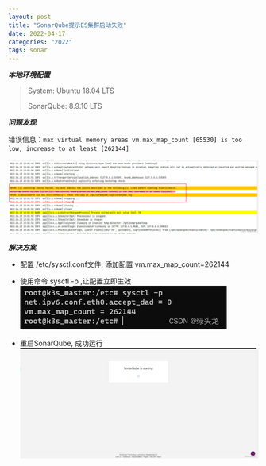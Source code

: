 ```yaml
---
layout: post
title: "SonarQube提示ES集群启动失败"
date: 2022-04-17
categories: "2022"
tags: sonar
---
```


***本地环境配置***

>System: Ubuntu 18.04 LTS
>
>SonarQube: 8.9.10 LTS

***问题发现***

错误信息：``max virtual memory areas vm.max_map_count [65530] is too low, increase to at least [262144]``

![image-20230109152001736](./assets/image-20230109152001736.png)

***解决方案***

- 配置 /etc/sysctl.conf文件, 添加配置 vm.max_map_count=262144

- 使用命令 sysctl -p ,让配置立即生效
![image-20230109152017634](./assets/image-20230109152017634.png)

- 重启SonarQube, 成功运行
![image-20230109152027646.png](./assets/image-20230109152027646.png)